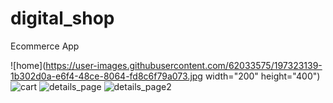 # digital_shop
 Ecommerce App



![home](https://user-images.githubusercontent.com/62033575/197323139-1b302d0a-e6f4-48ce-8064-fd8c6f79a073.jpg width="200" height="400")
![cart](https://user-images.githubusercontent.com/62033575/197323132-8ccf7238-dea8-437e-96aa-43c7171b2a7f.jpg)
![details_page](https://user-images.githubusercontent.com/62033575/197323137-f372ddf7-c2ad-4f16-86be-65265be2d3a2.jpg)
![details_page2](https://user-images.githubusercontent.com/62033575/197323138-6a736769-8543-4b2c-8ea8-48b7f5b92226.jpg)

